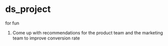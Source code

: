 # ds_project
for fun
1. Come up with recommendations for the product team and the marketing team to
improve conversion rate
